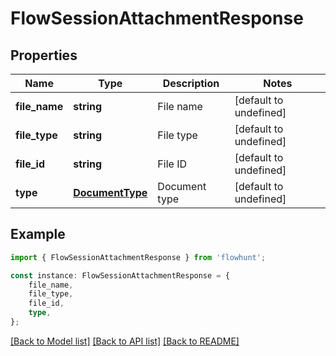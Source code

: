 # FlowSessionAttachmentResponse


## Properties

Name | Type | Description | Notes
------------ | ------------- | ------------- | -------------
**file_name** | **string** | File name | [default to undefined]
**file_type** | **string** | File type | [default to undefined]
**file_id** | **string** | File ID | [default to undefined]
**type** | [**DocumentType**](DocumentType.md) | Document type | [default to undefined]

## Example

```typescript
import { FlowSessionAttachmentResponse } from 'flowhunt';

const instance: FlowSessionAttachmentResponse = {
    file_name,
    file_type,
    file_id,
    type,
};
```

[[Back to Model list]](../README.md#documentation-for-models) [[Back to API list]](../README.md#documentation-for-api-endpoints) [[Back to README]](../README.md)
